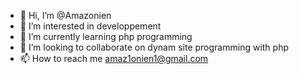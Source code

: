 - 👋 Hi, I’m @Amazonien
- 👀 I’m interested in developpement
- 🌱 I’m currently learning php programming
- 💞️ I’m looking to collaborate on dynam site programming with php
- 📫 How to reach me amaz1onien1@gmail.com

<!---
Amazonien/Amazonien is a ✨ special ✨ repository because its `README.md` (this file) appears on your GitHub profile.
You can click the Preview link to take a look at your changes.
--->
